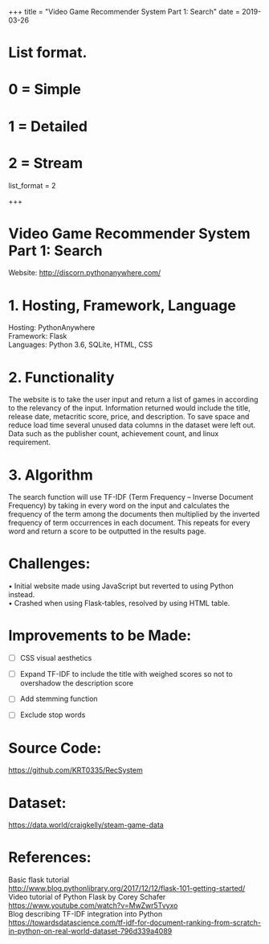 +++
title = "Video Game Recommender System   Part 1: Search"
date = 2019-03-26

# List format.
#   0 = Simple
#   1 = Detailed
#   2 = Stream
list_format = 2

+++

# Video Game Recommender System   Part 1: Search

Website: http://discorn.pythonanywhere.com/

# 1.	Hosting, Framework, Language
Hosting: PythonAnywhere  
Framework: Flask  
Languages: Python 3.6, SQLite, HTML, CSS  
# 2.	Functionality
The website is to take the user input and return a list of games in according to the relevancy of the input. Information returned would include the title, release date, metacritic score, price, and description.
To save space and reduce load time several unused data columns in the dataset were left out. Data such as the publisher count, achievement count, and linux requirement.
# 3.	Algorithm
The search function will use TF-IDF (Term Frequency – Inverse Document Frequency) by taking in every word on the input and calculates the frequency of the term among the documents then multiplied by the inverted frequency of term occurrences in each document. This repeats for every word and return a score to be outputted in the results page.

# Challenges:
•	Initial website made using JavaScript but reverted to using Python instead.  
•	Crashed when using Flask-tables, resolved by using HTML table.  
# Improvements to be Made:
- [ ] CSS visual aesthetics  
- [ ] Expand TF-IDF to include the title with weighed scores so not to overshadow the description score  
- [ ] Add stemming function  
- [ ] Exclude stop words  





# Source Code: 
https://github.com/KRT0335/RecSystem  
# Dataset: 
https://data.world/craigkelly/steam-game-data 
# References:
Basic flask tutorial  
http://www.blog.pythonlibrary.org/2017/12/12/flask-101-getting-started/  
Video tutorial of Python Flask by Corey Schafer  
https://www.youtube.com/watch?v=MwZwr5Tvyxo  
Blog describing TF-IDF integration into Python  
https://towardsdatascience.com/tf-idf-for-document-ranking-from-scratch-in-python-on-real-world-dataset-796d339a4089  
